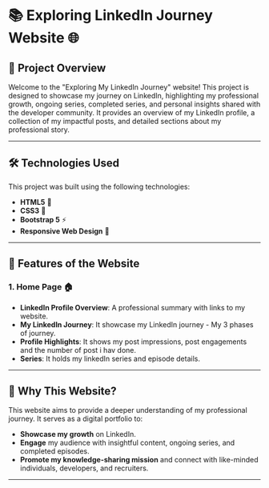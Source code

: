 # 📚 **Exploring LinkedIn Journey Website** 🌐

## 🚀 **Project Overview**  
Welcome to the "Exploring My LinkedIn Journey" website! This project is designed to showcase my journey on LinkedIn, highlighting my professional growth, ongoing series, completed series, and personal insights shared with the developer community. It provides an overview of my LinkedIn profile, a collection of my impactful posts, and detailed sections about my professional story.

---

## 🛠 **Technologies Used**  
This project was built using the following technologies:

- **HTML5** 📑
- **CSS3** 🎨
- **Bootstrap 5** ⚡️
- **Responsive Web Design** 📱

---

## 🌟 **Features of the Website**  
### 1. **Home Page** 🏠  
- **LinkedIn Profile Overview**: A professional summary with links to my website.  
- **My LinkedIn Journey**: It showcase my LinkedIn journey - My 3 phases of journey.  
- **Profile Highlights**: It shows my post impressions, post engagements and the number of post i hav done.
- **Series**: It holds my linkedIn series and episode details.
---

## 🌈 **Why This Website?**  
This website aims to provide a deeper understanding of my professional journey. It serves as a digital portfolio to:

- **Showcase my growth** on LinkedIn.  
- **Engage** my audience with insightful content, ongoing series, and completed episodes.  
- **Promote my knowledge-sharing mission** and connect with like-minded individuals, developers, and recruiters.

---
